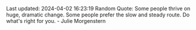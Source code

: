 Last updated: 2024-04-02 16:23:19
Random Quote: Some people thrive on huge, dramatic change. Some people prefer the slow and steady route. Do what's right for you. - Julie Morgenstern